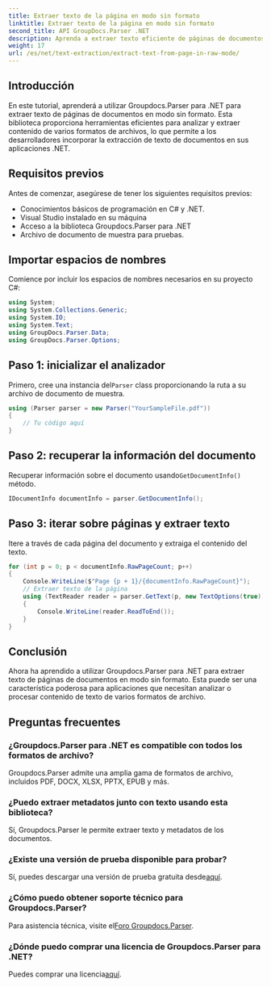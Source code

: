 ```yaml
---
title: Extraer texto de la página en modo sin formato
linktitle: Extraer texto de la página en modo sin formato
second_title: API GroupDocs.Parser .NET
description: Aprenda a extraer texto eficiente de páginas de documentos utilizando Groupdocs.Parser para .NET en este completo tutorial.
weight: 17
url: /es/net/text-extraction/extract-text-from-page-in-raw-mode/
---
```

## Introducción
En este tutorial, aprenderá a utilizar Groupdocs.Parser para .NET para extraer texto de páginas de documentos en modo sin formato. Esta biblioteca proporciona herramientas eficientes para analizar y extraer contenido de varios formatos de archivos, lo que permite a los desarrolladores incorporar la extracción de texto de documentos en sus aplicaciones .NET.
## Requisitos previos
Antes de comenzar, asegúrese de tener los siguientes requisitos previos:
- Conocimientos básicos de programación en C# y .NET.
- Visual Studio instalado en su máquina
- Acceso a la biblioteca Groupdocs.Parser para .NET
- Archivo de documento de muestra para pruebas.

## Importar espacios de nombres
Comience por incluir los espacios de nombres necesarios en su proyecto C#:
```csharp
using System;
using System.Collections.Generic;
using System.IO;
using System.Text;
using GroupDocs.Parser.Data;
using GroupDocs.Parser.Options;
```
## Paso 1: inicializar el analizador
 Primero, cree una instancia del`Parser` class proporcionando la ruta a su archivo de documento de muestra.
```csharp
using (Parser parser = new Parser("YourSampleFile.pdf"))
{
    // Tu código aquí
}
```
## Paso 2: recuperar la información del documento
 Recuperar información sobre el documento usando`GetDocumentInfo()` método.
```csharp
IDocumentInfo documentInfo = parser.GetDocumentInfo();
```
## Paso 3: iterar sobre páginas y extraer texto
Itere a través de cada página del documento y extraiga el contenido del texto.
```csharp
for (int p = 0; p < documentInfo.RawPageCount; p++)
{
    Console.WriteLine($"Page {p + 1}/{documentInfo.RawPageCount}");
    // Extraer texto de la página
    using (TextReader reader = parser.GetText(p, new TextOptions(true)))
    {
        Console.WriteLine(reader.ReadToEnd());
    }
}
```

## Conclusión
Ahora ha aprendido a utilizar Groupdocs.Parser para .NET para extraer texto de páginas de documentos en modo sin formato. Esta puede ser una característica poderosa para aplicaciones que necesitan analizar o procesar contenido de texto de varios formatos de archivo.

## Preguntas frecuentes
### ¿Groupdocs.Parser para .NET es compatible con todos los formatos de archivo?
Groupdocs.Parser admite una amplia gama de formatos de archivo, incluidos PDF, DOCX, XLSX, PPTX, EPUB y más.
### ¿Puedo extraer metadatos junto con texto usando esta biblioteca?
Sí, Groupdocs.Parser le permite extraer texto y metadatos de los documentos.
### ¿Existe una versión de prueba disponible para probar?
 Sí, puedes descargar una versión de prueba gratuita desde[aquí](https://releases.groupdocs.com/).
### ¿Cómo puedo obtener soporte técnico para Groupdocs.Parser?
 Para asistencia técnica, visite el[Foro Groupdocs.Parser](https://forum.groupdocs.com/c/parser/17).
### ¿Dónde puedo comprar una licencia de Groupdocs.Parser para .NET?
 Puedes comprar una licencia[aquí](https://purchase.groupdocs.com/buy).